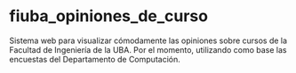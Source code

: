 # fiuba_opiniones_de_curso
Sistema web para visualizar cómodamente las opiniones sobre cursos de la Facultad de Ingeniería de la UBA. Por el momento, utilizando como base las encuestas del Departamento de Computación.
